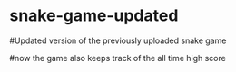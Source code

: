 # snake-game-updated

#Updated version of the previously uploaded snake game

#now the game also keeps track of the all time high score
